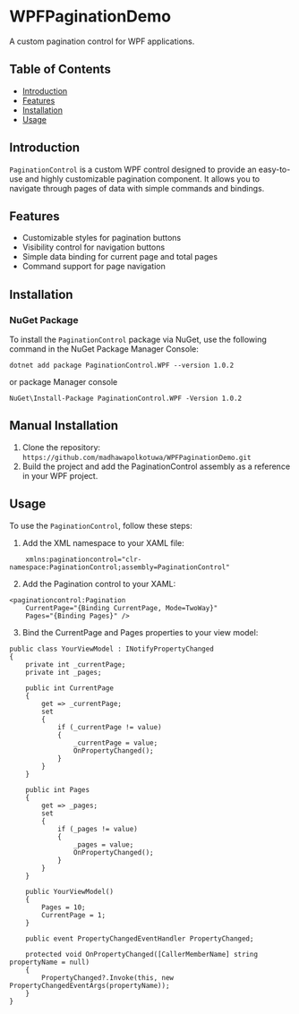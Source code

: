 # WPFPaginationDemo

A custom pagination control for WPF applications.

## Table of Contents

- [Introduction](#introduction)
- [Features](#features)
- [Installation](#installation)
- [Usage](#usage)

## Introduction

`PaginationControl` is a custom WPF control designed to provide an easy-to-use and highly customizable pagination component. It allows you to navigate through pages of data with simple commands and bindings.

## Features

- Customizable styles for pagination buttons
- Visibility control for navigation buttons
- Simple data binding for current page and total pages
- Command support for page navigation

## Installation

### NuGet Package

To install the `PaginationControl` package via NuGet, use the following command in the NuGet Package Manager Console:

```
dotnet add package PaginationControl.WPF --version 1.0.2
```
or package Manager console
```
NuGet\Install-Package PaginationControl.WPF -Version 1.0.2
```

## Manual Installation
 1. Clone the repository:
  ```https://github.com/madhawapolkotuwa/WPFPaginationDemo.git```
 2. Build the project and add the PaginationControl assembly as a reference in your WPF project.

## Usage
  To use the `PaginationControl`, follow these steps:

1. Add the XML namespace to your XAML file:
```
    xmlns:paginationcontrol="clr-namespace:PaginationControl;assembly=PaginationControl"
```
2. Add the Pagination control to your XAML:
```
<paginationcontrol:Pagination
    CurrentPage="{Binding CurrentPage, Mode=TwoWay}"
    Pages="{Binding Pages}" />
```
3. Bind the CurrentPage and Pages properties to your view model:

```
public class YourViewModel : INotifyPropertyChanged
{
    private int _currentPage;
    private int _pages;

    public int CurrentPage
    {
        get => _currentPage;
        set
        {
            if (_currentPage != value)
            {
                _currentPage = value;
                OnPropertyChanged();
            }
        }
    }

    public int Pages
    {
        get => _pages;
        set
        {
            if (_pages != value)
            {
                _pages = value;
                OnPropertyChanged();
            }
        }
    }

    public YourViewModel()
    {
        Pages = 10;
        CurrentPage = 1;
    }

    public event PropertyChangedEventHandler PropertyChanged;

    protected void OnPropertyChanged([CallerMemberName] string propertyName = null)
    {
        PropertyChanged?.Invoke(this, new PropertyChangedEventArgs(propertyName));
    }
}
```